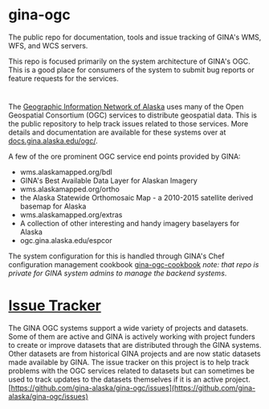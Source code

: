 # gina-ogc
The public repo for documentation, tools and issue tracking of GINA's WMS, WFS, and WCS servers.

This repo is focused primarily on the system architecture of GINA's OGC.  This is a good place for consumers of the system to submit bug reports or feature requests for the services.

#

The [Geographic Information Network of Alaska](http://gina.alaska.edu) uses many of the Open Geospatial Consortium (OGC) services to distribute geospatial data.  This is the public repository to help track issues related to those services. More details and documentation are available for these systems over at [docs.gina.alaska.edu/ogc/](http://docs.gina.alaska.edu/ogc/).

A few of the ore prominent OGC service end points provided by GINA:
 * wms.alaskamapped.org/bdl
  * GINA's Best Available Data Layer for Alaskan Imagery
 * wms.alaskamapped.org/ortho
  * the Alaska Statewide Orthomosaic Map - a 2010-2015 satellite derived basemap for Alaska
 * wms.alaskamapped.org/extras
  * A collection of other interesting and handy imagery baselayers for Alaska
 * ogc.gina.alaska.edu/espcor

The system configuration for this is handled through GINA's Chef configuration management cookbook [gina-ogc-cookbook](https://github.com/gina-alaska/gina-ogc-cookbook) *note: that repo is private for GINA system admins to manage the backend systems*.

# [Issue Tracker](https://github.com/gina-alaska/gina-ogc/issues)

The GINA OGC systems support a wide variety of projects and datasets.  Some of them are active and GINA is actively working with project funders to create or improve datasets that are distributed through the GINA systems.  Other datasets are from historical GINA projects and are now static datasets made available by GINA.  The issue tracker on this project is to help track problems with the OGC services related to datasets but can sometimes be used to track updates to the datasets themselves if it is an active project.
  [https://github.com/gina-alaska/gina-ogc/issues](https://github.com/gina-alaska/gina-ogc/issues)
